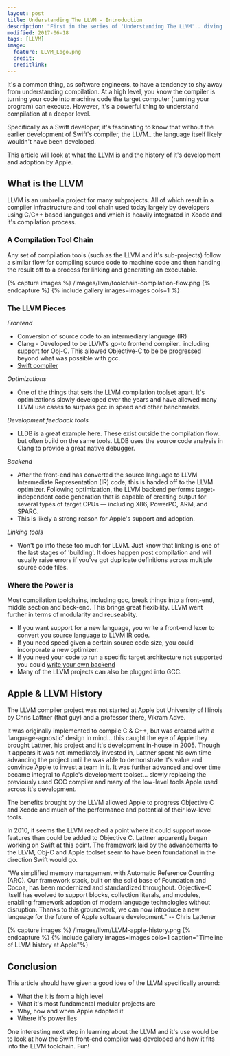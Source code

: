 ```yaml
---
layout: post
title: Understanding The LLVM - Introduction
description: "First in the series of 'Understanding The LLVM'.. diving into Swift's compilation tool chain"
modified: 2017-06-18
tags: [LLVM]
image:
  feature: LLVM_Logo.png
  credit: 
  creditlink: 
---
```


It's a common thing, as software engineers, to have a tendency to shy away from understanding compilation. At a high level, you know the compiler is turning your code into machine code the target computer (running your program) can execute. However, it's a powerful thing to understand compilation at a deeper level.

Specifically as a Swift developer, it's fascinating to know that without the earlier development of Swift's compiler, the LLVM.. the language itself likely wouldn't have been developed.

This article will look at what [the LLVM](https://llvm.org/) is and the history of it's development and adoption by Apple. 

## What is the LLVM

LLVM is an umbrella project for many subprojects. All of which result in a compiler infrastructure and tool chain used today largely by developers using C/C++ based languages and which is heavily integrated in Xcode and it's compilation process.

### A Compilation Tool Chain

Any set of compilation tools (such as the LLVM and it's sub-projects) follow a similar flow for compiling source code to machine code and then handing the result off to a process for linking and generating an executable. 

{% capture images %}
	/images/llvm/toolchain-compilation-flow.png
{% endcapture %}
{% include gallery images=images cols=1 %}


### The LLVM Pieces

_Frontend_

* Conversion of source code to an intermediary language (IR)
* Clang - Developed to be LLVM's go-to frontend compiler.. including support for Obj-C. This allowed Objective-C to be be progressed beyond what was possible with gcc.
* [Swift compiler](https://swift.org/compiler-stdlib/)

_Optimizations_

* One of the things that sets the LLVM compilation toolset apart. It's optimizations slowly developed over the years and have allowed many LLVM use cases to surpass gcc in speed and other benchmarks.

_Development feedback tools_

* LLDB is a great example here. These exist outside the compilation flow.. but often build on the same tools. LLDB uses the source code analysis in Clang to provide a great native debugger.

_Backend_

* After the front-end has converted the source language to LLVM Intermediate Representation (IR) code, this is handed off to the LLVM optimizer. Following optimization, the LLVM backend performs target-independent code generation that is capable of creating output for several types of target CPUs — including X86, PowerPC, ARM, and SPARC.
* This is likely a strong reason for Apple's support and adoption.

_Linking tools_

* Won't go into these too much for LLVM. Just know that linking is one of the last stages of 'building'. It does happen post compilation and will usually raise errors if you've got duplicate definitions across multiple source code files.

### Where the Power is

Most compilation toolchains, including gcc, break things into a front-end, middle section and back-end. This brings great flexibility. LLVM went further in terms of modularity and reuseablity.

- If you want support for a new language, you write a front-end lexer to convert you source language to LLVM IR code.
- If you need speed given a certain source code size, you could incorporate a new optimizer.
- If you need your code to run a specific target architecture not supported you could [write your 
own backend](https://llvm.org/docs/WritingAnLLVMBackend.html)
- Many of the LLVM projects can also be plugged into GCC.

## Apple & LLVM History

The LLVM compiler project was not started at Apple but University of Illinois by Chris Lattner (that guy) and a professor there, Vikram Adve. 

It was originally implemented to compile C & C++, but was created with a 'language-agnostic' design in mind... this caught the eye of Apple they brought Lattner, his project and it's development in-house in 2005. Though it appears it was not immediately invested in, Lattner spent his own time advancing the project until he was able to demonstrate it's value and convince Apple to invest a team in it. It was further advanced and over time became integral to Apple's development toolset... slowly replacing the previously used GCC compiler and many of the low-level tools Apple used across it's development.

The benefits brought by the LLVM allowed Apple to progress Objective C and Xcode and much of the performance and potential of their low-level tools.

In 2010, it seems the LLVM reached a point where it could support more features than could be added to Objective C. Lattner apparently began working on Swift at this point. The framework laid by the advancements to the LLVM, Obj-C and Apple toolset seem to have been foundational in the direction Swift would go.

"We simplified memory management with Automatic Reference Counting (ARC). Our framework stack, built on the solid base of Foundation and Cocoa, has been modernized and standardized throughout. Objective-C itself has evolved to support blocks, collection literals, and modules, enabling framework adoption of modern language technologies without disruption. Thanks to this groundwork, we can now introduce a new language for the future of Apple software development."
-- Chris Lattener

{% capture images %}
	/images/llvm/LLVM-apple-history.png
{% endcapture %}
{% include gallery images=images cols=1 caption="Timeline of LLVM history at Apple"%}

## Conclusion

This article should have given a good idea of the LLVM specifically around:
* What the it is from a high level
* What it's most fundamental modular projects are
* Why, how and when Apple adopted it
* Where it's power lies

One interesting next step in learning about the LLVM and it's use would be to look at how the Swift front-end compiler was developed and how it fits into the LLVM toolchain. Fun!

